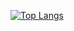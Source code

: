 [![Top Langs](https://github-readme-stats.vercel.app/api/top-langs/?username=junosg&layout=compact&langs_count=10)](https://github.com/junosg/)
